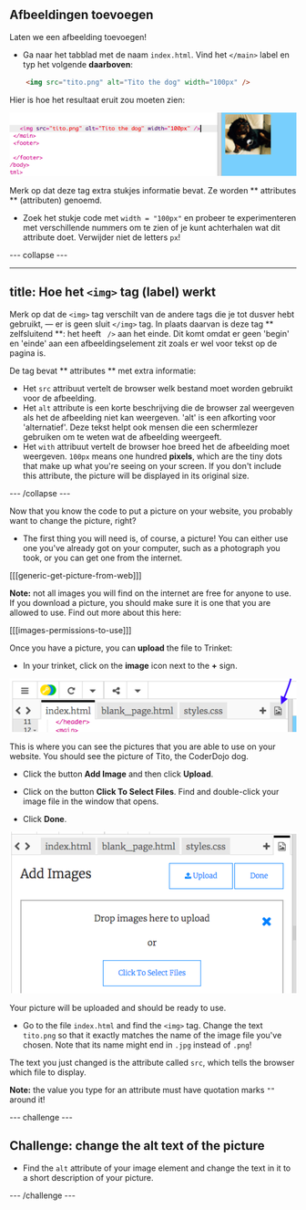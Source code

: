 ## Afbeeldingen toevoegen

Laten we een afbeelding toevoegen!

- Ga naar het tabblad met de naam ` index.html `. Vind het `</main>` label en typ het volgende **daarboven**: 

```html
    <img src="tito.png" alt="Tito the dog" width="100px" />
```

Hier is hoe het resultaat eruit zou moeten zien:

![Image code and picture of Tito](images/egImgCodeTito.png)

Merk op dat deze tag extra stukjes informatie bevat. Ze worden ** attributes ** (attributen) genoemd.

- Zoek het stukje code met ` width = "100px" ` en probeer te experimenteren met verschillende nummers om te zien of je kunt achterhalen wat dit attribute doet. Verwijder niet de letters `px`!

\--- collapse \---

* * *

## title: Hoe het `<img>` tag (label) werkt

Merk op dat de `<img>` tag verschilt van de andere tags die je tot dusver hebt gebruikt, — er is geen sluit `</img>` tag. In plaats daarvan is deze tag ** zelfsluitend **: het heeft ` />` aan het einde. Dit komt omdat er geen 'begin' en 'einde' aan een afbeeldingselement zit zoals er wel voor tekst op de pagina is.

De tag bevat ** attributes ** met extra informatie:

- Het ` src ` attribuut vertelt de browser welk bestand moet worden gebruikt voor de afbeelding. 
- Het ` alt ` attribute is een korte beschrijving die de browser zal weergeven als het de afbeelding niet kan weergeven. 'alt' is een afkorting voor 'alternatief'. Deze tekst helpt ook mensen die een schermlezer gebruiken om te weten wat de afbeelding weergeeft.
- Het ` with ` attribuut vertelt de browser hoe breed het de afbeelding moet weergeven. `100px` means one hundred **pixels**, which are the tiny dots that make up what you're seeing on your screen. If you don't include this attribute, the picture will be displayed in its original size.

\--- /collapse \---

Now that you know the code to put a picture on your website, you probably want to change the picture, right?

- The first thing you will need is, of course, a picture! You can either use one you've already got on your computer, such as a photograph you took, or you can get one from the internet.

[[[generic-get-picture-from-web]]]

**Note:** not all images you will find on the internet are free for anyone to use. If you download a picture, you should make sure it is one that you are allowed to use. Find out more about this here:

[[[images-permissions-to-use]]]

Once you have a picture, you can **upload** the file to Trinket:

- In your trinket, click on the **image** icon next to the **+** sign. 

![The image icon](images/tktImageIconArrow.png)

This is where you can see the pictures that you are able to use on your website. You should see the picture of Tito, the CoderDojo dog.

- Click the button **Add Image** and then click **Upload**.

- Click on the button **Click To Select Files**. Find and double-click your image file in the window that opens.

- Click **Done**.

![Image upload area](images/tktUploadImages.png)

Your picture will be uploaded and should be ready to use.

- Go to the file `index.html` and find the `<img>` tag. Change the text `tito.png` so that it exactly matches the name of the image file you've chosen. Note that its name might end in `.jpg` instead of `.png`!

The text you just changed is the attribute called `src`, which tells the browser which file to display.

**Note:** the value you type for an attribute must have quotation marks `""` around it!

\--- challenge \---

## Challenge: change the alt text of the picture

- Find the `alt` attribute of your image element and change the text in it to a short description of your picture. 

\--- /challenge \---